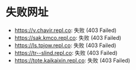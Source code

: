 # 失败网址
- https://v.chavir.repl.co: 失败 (403
Failed)
- https://sak.kmco.repl.co: 失败 (403
Failed)
- https://ls.tpjow.repl.co: 失败 (403
Failed)
- https://tr--slind.repl.co: 失败 (403
Failed)
- https://tote.kaikaixin.repl.co: 失败 (403
Failed)
